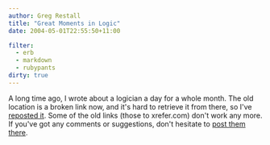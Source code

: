 ```yaml
---
author: Greg Restall
title: "Great Moments in Logic"
date: 2004-05-01T22:55:50+11:00

filter:
  - erb
  - markdown
  - rubypants
dirty: true
---
```


A long time ago, I wrote about a logician a day for a whole month.  The old location is a broken link now, and it's hard to retrieve it from there, so I've [reposted it](http://consequently.org/writing/logicians/).  Some of the old links (those to xrefer.com) don't work any more.  If you've got any comments or suggestions, don't hesitate to [post them there](http://consequently.org/writing/logicians/).